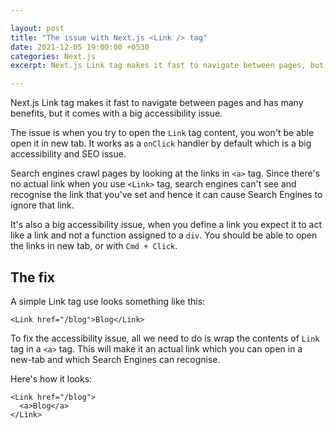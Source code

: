 ```yaml
---

layout: post
title: "The issue with Next.js <Link /> tag"
date: 2021-12-05 19:00:00 +0530
categories: Next.js
excerpt: Next.js Link tag makes it fast to navigate between pages, but it comes with a big accessibility issue

---
```


Next.js Link tag makes it fast to navigate between pages
and has many benefits, 
but it comes with a big accessibility issue.

The issue is when you try to open the `Link` tag content,
you won't be able open it in new tab.
It works as a `onClick` handler by default
which is a big accessibility and SEO issue.

Search engines crawl pages by looking at
the links in `<a>` tag. Since there's no
actual link when you use `<Link>` tag,
search engines can't see and recognise the link
that you've set and hence it can cause 
Search Engines to ignore that link.

It's also a big accessibility issue,
when you define a link you expect it to act like a link
and not a function assigned to a `div`.
You should be able to open the links
in new tab, or with `Cmd + Click`.

## The fix

A simple Link tag use looks something like this:

```
<Link href="/blog">Blog</Link>
```

To fix the accessibility issue,
all we need to do is wrap the contents of
`Link` tag in a `<a>` tag. 
This will make it an actual link
which you can open in a new-tab
and which Search Engines can recognise.

Here's how it looks:

```
<Link href="/blog">
  <a>Blog</a>
</Link>
```
